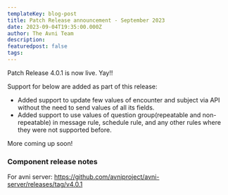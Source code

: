 ```yaml
---
templateKey: blog-post
title: Patch Release announcement - September 2023
date: 2023-09-04T19:35:00.000Z
author: The Avni Team
description:
featuredpost: false
tags:
---
```


Patch Release 4.0.1 is now live. Yay!!

Support for below are added as part of this release:
- Added support to update few values of encounter and subject via API without the need to send values of all its fields.
- Added support to use values of question group(repeatable and non-repeatable) in message rule, schedule rule, and any other rules where they were not supported before.

More coming up soon!

### Component release notes
For avni server: https://github.com/avniproject/avni-server/releases/tag/v4.0.1
